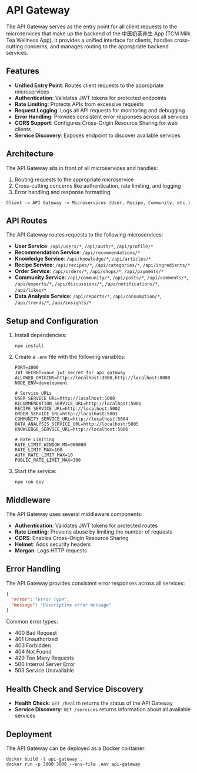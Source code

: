 # API Gateway

The API Gateway serves as the entry point for all client requests to the microservices that make up the backend of the 中医奶茶养生 App (TCM Milk Tea Wellness App). It provides a unified interface for clients, handles cross-cutting concerns, and manages routing to the appropriate backend services.

## Features

- **Unified Entry Point**: Routes client requests to the appropriate microservices
- **Authentication**: Validates JWT tokens for protected endpoints
- **Rate Limiting**: Protects APIs from excessive requests
- **Request Logging**: Logs all API requests for monitoring and debugging
- **Error Handling**: Provides consistent error responses across all services
- **CORS Support**: Configures Cross-Origin Resource Sharing for web clients
- **Service Discovery**: Exposes endpoint to discover available services

## Architecture

The API Gateway sits in front of all microservices and handles:

1. Routing requests to the appropriate microservice
2. Cross-cutting concerns like authentication, rate limiting, and logging
3. Error handling and response formatting

```
Client -> API Gateway -> Microservices (User, Recipe, Community, etc.)
```

## API Routes

The API Gateway routes requests to the following microservices:

- **User Service**: `/api/users/*`, `/api/auth/*`, `/api/profile/*`
- **Recommendation Service**: `/api/recommendations/*`
- **Knowledge Service**: `/api/knowledge/*`, `/api/articles/*`
- **Recipe Service**: `/api/recipes/*`, `/api/categories/*`, `/api/ingredients/*`
- **Order Service**: `/api/orders/*`, `/api/shops/*`, `/api/payments/*`
- **Community Service**: `/api/community/*`, `/api/posts/*`, `/api/comments/*`, `/api/experts/*`, `/api/discussions/*`, `/api/notifications/*`, `/api/likes/*`
- **Data Analysis Service**: `/api/reports/*`, `/api/consumption/*`, `/api/trends/*`, `/api/insights/*`

## Setup and Configuration

1. Install dependencies:
   ```
   npm install
   ```

2. Create a `.env` file with the following variables:
   ```
   PORT=3000
   JWT_SECRET=your_jwt_secret_for_api_gateway
   ALLOWED_ORIGINS=http://localhost:3000,http://localhost:8080
   NODE_ENV=development
   
   # Service URLs
   USER_SERVICE_URL=http://localhost:5000
   RECOMMENDATION_SERVICE_URL=http://localhost:5001
   RECIPE_SERVICE_URL=http://localhost:5002
   ORDER_SERVICE_URL=http://localhost:5003
   COMMUNITY_SERVICE_URL=http://localhost:5004
   DATA_ANALYSIS_SERVICE_URL=http://localhost:5005
   KNOWLEDGE_SERVICE_URL=http://localhost:5006
   
   # Rate Limiting
   RATE_LIMIT_WINDOW_MS=900000
   RATE_LIMIT_MAX=100
   AUTH_RATE_LIMIT_MAX=10
   PUBLIC_RATE_LIMIT_MAX=300
   ```

3. Start the service:
   ```
   npm run dev
   ```

## Middleware

The API Gateway uses several middleware components:

- **Authentication**: Validates JWT tokens for protected routes
- **Rate Limiting**: Prevents abuse by limiting the number of requests
- **CORS**: Enables Cross-Origin Resource Sharing
- **Helmet**: Adds security headers
- **Morgan**: Logs HTTP requests

## Error Handling

The API Gateway provides consistent error responses across all services:

```json
{
  "error": "Error Type",
  "message": "Descriptive error message"
}
```

Common error types:
- 400 Bad Request
- 401 Unauthorized
- 403 Forbidden
- 404 Not Found
- 429 Too Many Requests
- 500 Internal Server Error
- 503 Service Unavailable

## Health Check and Service Discovery

- **Health Check**: `GET /health` returns the status of the API Gateway
- **Service Discovery**: `GET /services` returns information about all available services

## Deployment

The API Gateway can be deployed as a Docker container:

```
docker build -t api-gateway .
docker run -p 3000:3000 --env-file .env api-gateway
``` 